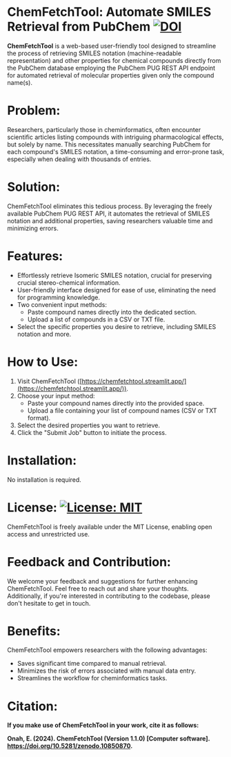 # ChemFetchTool: Automate SMILES Retrieval from PubChem [![DOI](https://zenodo.org/badge/774332379.svg)](https://doi.org/10.5281/zenodo.10850870)
**ChemFetchTool** is a web-based user-friendly tool designed to streamline the process of retrieving SMILES notation (machine-readable representation) and other properties for chemical compounds directly from the PubChem database employing the PubChem PUG REST API endpoint for automated retrieval of molecular properties given only the compound name(s).

# Problem:
Researchers, particularly those in cheminformatics, often encounter scientific articles listing compounds with intriguing pharmacological effects, but solely by name. This necessitates manually searching PubChem for each compound's SMILES notation, a time-consuming and error-prone task, especially when dealing with thousands of entries.

# Solution:
ChemFetchTool eliminates this tedious process. By leveraging the freely available PubChem PUG REST API, it automates the retrieval of SMILES notation and additional properties, saving researchers valuable time and minimizing errors.

# Features:
- Effortlessly retrieve Isomeric SMILES notation, crucial for preserving crucial stereo-chemical information.
- User-friendly interface designed for ease of use, eliminating the need for programming knowledge.
- Two convenient input methods:
   - Paste compound names directly into the dedicated section.
   - Upload a list of compounds in a CSV or TXT file.
- Select the specific properties you desire to retrieve, including SMILES notation and more.

# How to Use:
1. Visit ChemFetchTool ([https://chemfetchtool.streamlit.app/](https://chemfetchtool.streamlit.app/)).
2. Choose your input method:
    - Paste your compound names directly into the provided space.
    - Upload a file containing your list of compound names (CSV or TXT format).
3. Select the desired properties you want to retrieve.
4. Click the "Submit Job" button to initiate the process.

# Installation:
No installation is required.

# License: [![License: MIT](https://img.shields.io/badge/License-MIT-yellow.svg)](https://opensource.org/licenses/MIT)
ChemFetchTool is freely available under the MIT License, enabling open access and unrestricted use. 

# Feedback and Contribution:
We welcome your feedback and suggestions for further enhancing ChemFetchTool. Feel free to reach out and share your thoughts. Additionally, if you're interested in contributing to the codebase, please don't hesitate to get in touch.

# Benefits:
ChemFetchTool empowers researchers with the following advantages:
- Saves significant time compared to manual retrieval.
- Minimizes the risk of errors associated with manual data entry.
- Streamlines the workflow for cheminformatics tasks.

# Citation:
**If you make use of ChemFetchTool in your work, cite it as follows:**

**Onah, E. (2024). ChemFetchTool (Version 1.1.0) [Computer software]. https://doi.org/10.5281/zenodo.10850870.**